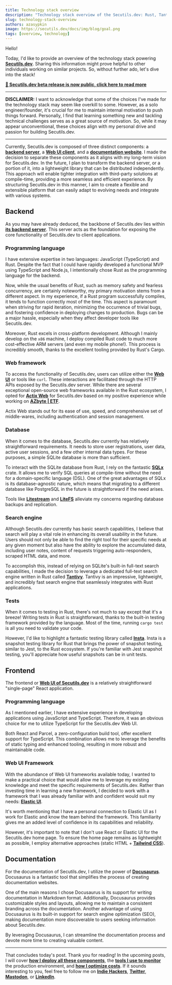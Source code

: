 ```yaml
---
title: Technology stack overview
description: "Technology stack overview of the Secutils.dev: Rust, Tantivy, TypeScript, React, SQLite, Docusaurus."
slug: technology-stack-overview
authors: azasypkin
image: https://secutils.dev/docs/img/blog/goal.png
tags: [overview, technology]
---
```


Hello!

Today, I'd like to provide an overview of the technology stack powering [**Secutils.dev**](https://secutils.dev). Sharing this information might prove helpful to other individuals working on similar projects. So, without further ado, let's dive into the stack!

<!--truncate-->

<div class="text--center">
  <a href="/blog/beta-release"><strong>🚀 Secutils.dev beta release is now public, click here to read more</strong></a>
</div>

---

**DISCLAIMER:**  I want to acknowledge that some of the choices I've made for the technology stack may seem like overkill to some. However, as a solo engineer/founder, it's crucial for me to maintain internal motivation to push things forward. Personally, I find that learning something new and tackling technical challenges serves as a great source of motivation. So, while it may appear unconventional, these choices align with my personal drive and passion for building Secutils.dev.

---

Currently, Secutils.dev is composed of three distinct components: a [**backend server**](https://github.com/secutils-dev/secutils), a [**Web UI client**](https://github.com/secutils-dev/secutils-webui), and a [**documentation website**](https://github.com/secutils-dev/secutils-docs). I made the decision to separate these components as it aligns with my long-term vision for Secutils.dev. In the future, I plan to transform the backend server, or a portion of it, into a lightweight library that can be distributed independently. This approach will enable tighter integration with third-party solutions at compile-time, providing a more seamless and efficient experience. By structuring Secutils.dev in this manner, I aim to create a flexible and extensible platform that can easily adapt to evolving needs and integrate with various systems.

## Backend

As you may have already deduced, the backbone of Secutils.dev lies within [**its backend server**](https://github.com/secutils-dev/secutils). This server acts as the foundation for exposing the core functionality of Secutils.dev to client applications.

### Programming language

I have extensive expertise in two languages: JavaScript (TypeScript) and Rust. Despite the fact that I could have rapidly developed a functional MVP using TypeScript and Node.js, I intentionally chose Rust as the programming language for the backend.

Now, while the usual benefits of Rust, such as memory safety and fearless concurrency, are certainly noteworthy, my primary motivation stems from a different aspect. In my experience, if a Rust program successfully compiles, it tends to function correctly most of the time. This aspect is paramount when striving for rapid iteration, minimizing the occurrence of trivial bugs, and fostering confidence in deploying changes to production. Bugs can be a major hassle, especially when they affect developer tools like Secutils.dev.

Moreover, Rust excels in cross-platform development. Although I mainly develop on the `x86` machine, I deploy compiled Rust code to much more cost-effective ARM servers (and even my mobile phone!). This process is incredibly smooth, thanks to the excellent tooling provided by Rust's Cargo.

### Web framework

To access the functionality of Secutils.dev, users can utilize either the [**Web UI**](https://github.com/secutils-dev/secutils-webui) or tools like `curl`. These interactions are facilitated through the HTTP APIs exposed by the Secutils.dev server. While there are several exceptional open-source web frameworks available in the Rust ecosystem, I opted for [**Actix Web**](https://github.com/actix/actix-web) for Secutils.dev based on my positive experience while working on [**AZbyte | ETF**](https://azbyte.xyz).

Actix Web stands out for its ease of use, speed, and comprehensive set of middle-wares, including authentication and session management.

### Database

When it comes to the database, Secutils.dev currently has relatively straightforward requirements. It needs to store user registrations, user data, active user sessions, and a few other internal data types. For these purposes, a simple SQLite database is more than sufficient.

To interact with the SQLite database from Rust, I rely on the fantastic [**SQLx**](https://github.com/launchbadge/sqlx) crate. It allows me to verify SQL queries at compile-time without the need for a domain-specific language (DSL). One of the great advantages of SQLx is its database-agnostic nature, which means that migrating to a different database like PostgreSQL in the future is straightforward if the need arises.

Tools like [**Litestream**](https://github.com/benbjohnson/litestream) and [**LiteFS**](https://github.com/superfly/litefs) alleviate my concerns regarding database backups and replication.

### Search engine

Although Secutils.dev currently has basic search capabilities, I believe that search will play a vital role in enhancing its overall usability in the future. Users should not only be able to find the right tool for their specific needs at any given moment but also have the ability to explore the accumulated data, including user notes, content of requests triggering auto-responders, scraped HTML data, and more.

To accomplish this, instead of relying on SQLite's built-in full-text search capabilities, I made the decision to leverage a dedicated full-text search engine written in Rust called [**Tantivy**](https://github.com/quickwit-oss/tantivy). Tantivy is an impressive, lightweight, and incredibly fast search engine that seamlessly integrates with Rust applications.

### Tests

When it comes to testing in Rust, there's not much to say except that it's a breeze! Writing tests in Rust is straightforward, thanks to the built-in testing framework provided by the language. Most of the time, running `cargo test` is all you need to validate your code.

However, I'd like to highlight a fantastic testing library called [**Insta**](https://crates.io/crates/insta). Insta is a snapshot testing library for Rust that brings the power of snapshot testing, similar to Jest, to the Rust ecosystem. If you're familiar with Jest snapshot testing, you'll appreciate how useful snapshots can be in unit tests.

## Frontend

The frontend or [**Web UI of Secutils.dev**](https://github.com/secutils-dev/secutils-webui) is a relatively straightforward "single-page" React application.

### Programming language

As I mentioned earlier, I have extensive experience in developing applications using JavaScript and TypeScript. Therefore, it was an obvious choice for me to utilize TypeScript for the Secutils.dev Web UI.

Both React and Parcel, a zero-configuration build tool, offer excellent support for TypeScript. This combination allows me to leverage the benefits of static typing and enhanced tooling, resulting in more robust and maintainable code.

### Web UI Framework

With the abundance of Web UI frameworks available today, I wanted to make a practical choice that would allow me to leverage my existing knowledge and meet the specific requirements of Secutils.dev. Rather than investing time in learning a new framework, I decided to work with a framework that I was already familiar with and confident would suit my needs: [**Elastic UI**](https://elastic.github.io/eui).

It's worth mentioning that I have a personal connection to Elastic UI as I work for Elastic and know the team behind the framework. This familiarity gives me an added level of confidence in its capabilities and reliability.

However, it's important to note that I don't use React or Elastic UI for the Secutils.dev home page. To ensure the home page remains as lightweight as possible, I employ alternative approaches (static HTML + [**Tailwind CSS**](https://tailwindcss.com)).

## Documentation

For the documentation of Secutils.dev, I utilize the power of [**Docusaurus**](https://github.com/facebook/docusaurus). Docusaurus is a fantastic tool that simplifies the process of creating documentation websites.

One of the main reasons I chose Docusaurus is its support for writing documentation in Markdown format. Additionally, Docusaurus provides customizable styles and layouts, allowing me to maintain a consistent branding across the documentation. Another advantage of using Docusaurus is its built-in support for search engine optimization (SEO), making documentation more discoverable to users seeking information about Secutils.dev.

By leveraging Docusaurus, I can streamline the documentation process and devote more time to creating valuable content.

---

That concludes today's post. Thank you for reading! In the upcoming posts, I will cover [**how I deploy all these components**](/blog/2023-05-28-deployment-overview.md), the [**tools I use to monitor**](/blog/2023-05-30-usage-analytics-and-monitoring.md) the production environment, and [**how I optimize costs**](/blog/2023-06-01-running-micro-saas-for-less-than-one-euro-a-month.md). If it sounds interesting to you, feel free to follow me on [**Indie Hackers**](https://www.indiehackers.com/azasypkin/history), [**Twitter**](https://twitter.com/aleh_zasypkin), [**Mastodon**](https://infosec.exchange/@azasypkin), or [**LinkedIn**](https://www.linkedin.com/in/azasypkin).
